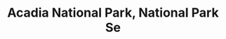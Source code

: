 ---
layout: repo
title: "Acadia National Park, National Park Se"
id: 2389
permalink: repos/2389/
---